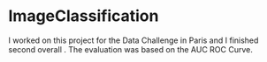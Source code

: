 # ImageClassification
I worked on this project for the Data Challenge in Paris and I finished second overall . 
The evaluation was based on the AUC ROC Curve.

